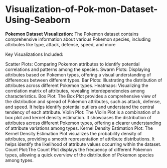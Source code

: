 # Visualization-of-Pok-mon-Dataset-Using-Seaborn
**Pokemon Dataset Visualization:**
The Pokemon dataset contains comprehensive information about various Pokemon species, including attributes like type, attack, defense, speed, and more

Key Visualizations Included:

Scatter Plots: Comparing Pokemon attributes to identify potential correlations and patterns among the species.
Swarm Plots: Displaying attributes based on Pokemon types, offering a visual understanding of differences between different types.
Bar Plots: Illustrating the distribution of attributes across different Pokemon types.
Heatmaps: Visualizing the correlation matrix of attributes, revealing interdependencies among characteristics.
Box Plot: The Box Plot provides a comprehensive view of the distribution and spread of Pokemon attributes, such as attack, defense, and speed. It helps identify potential outliers and understand the central tendency of each attribute.
Violin Plot: The Violin Plot is a combination of a box plot and kernel density estimation. It showcases the distribution of attributes across different Pokemon types, offering a clearer understanding of attribute variations among types.
Kernel Density Estimation Plot: The Kernel Density Estimation Plot visualizes the probability density of attributes, providing a smooth representation of attribute distributions. It helps identify the likelihood of attribute values occurring within the dataset.
Count Plot:The Count Plot displays the frequency of different Pokemon types, allowing a quick overview of the distribution of Pokemon species among types.
